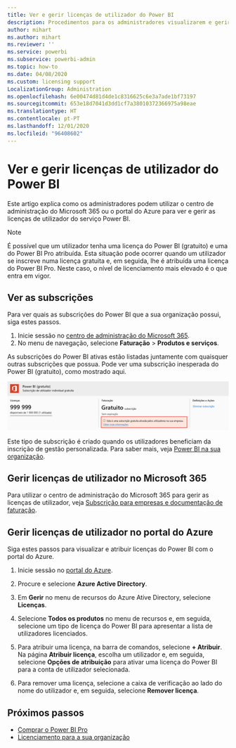 ```yaml
---
title: Ver e gerir licenças de utilizador do Power BI
description: Procedimentos para os administradores visualizarem e gerirem as licenças de utilizador do Power BI nas organizações deles.
author: mihart
ms.author: mihart
ms.reviewer: ''
ms.service: powerbi
ms.subservice: powerbi-admin
ms.topic: how-to
ms.date: 04/08/2020
ms.custom: licensing support
LocalizationGroup: Administration
ms.openlocfilehash: 6e00474d81d4de1c8316625c6e3a7ade1bf73197
ms.sourcegitcommit: 653e18d7041d3dd1cf7a38010372366975a98eae
ms.translationtype: HT
ms.contentlocale: pt-PT
ms.lasthandoff: 12/01/2020
ms.locfileid: "96408602"
---
```

# <a name="view-and-manage-power-bi-user-licenses"></a>Ver e gerir licenças de utilizador do Power BI

Este artigo explica como os administradores podem utilizar o centro de administração do Microsoft 365 ou o portal do Azure para ver e gerir as licenças de utilizador do serviço Power BI.

> [!NOTE]
>
>É possível que um utilizador tenha uma licença do Power BI (gratuito) e uma do Power BI Pro atribuída. Esta situação pode ocorrer quando um utilizador se inscreve numa licença gratuita e, em seguida, lhe é atribuída uma licença do Power BI Pro. Neste caso, o nível de licenciamento mais elevado é o que entra em vigor.
>

## <a name="view-your-subscriptions"></a>Ver as subscrições

Para ver quais as subscrições do Power BI que a sua organização possui, siga estes passos.

1. Inicie sessão no [centro de administração do Microsoft 365](https://admin.microsoft.com).
2. No menu de navegação, selecione **Faturação** > **Produtos e serviços**.

As subscrições do Power BI ativas estão listadas juntamente com quaisquer outras subscrições que possua. Pode ver uma subscrição inesperada do Power BI (gratuito), como mostrado aqui.

  ![Captura de ecrã a mostrar a subscrição do Power B I com uma subscrição gratuita.](media/service-admin-manage-licenses/power-bi-free-user-activated.png)

Este tipo de subscrição é criado quando os utilizadores beneficiam da inscrição de gestão personalizada. Para saber mais, veja [Power BI na sua organização](/microsoft-365/admin/misc/power-bi-in-your-organization?view=o365-worldwide).

## <a name="manage-user-licenses-in-microsoft-365"></a>Gerir licenças de utilizador no Microsoft 365

Para utilizar o centro de administração do Microsoft 365 para gerir as licenças de utilizador, veja [Subscrição para empresas e documentação de faturação](/microsoft-365/commerce/?view=o365-worldwide).

## <a name="manage-user-licenses-in-azure-portal"></a>Gerir licenças de utilizador no portal do Azure

Siga estes passos para visualizar e atribuir licenças do Power BI com o portal do Azure.

1. Inicie sessão no [portal do Azure](https://portal.azure.com).

2. Procure e selecione **Azure Active Directory**.

3. Em **Gerir** no menu de recursos do Azure Ative Directory, selecione **Licenças**.

4. Selecione **Todos os produtos** no menu de recursos e, em seguida, selecione um tipo de licença do Power BI para apresentar a lista de utilizadores licenciados.

5. Para atribuir uma licença, na barra de comandos, selecione **+ Atribuir**. Na página **Atribuir licença**, escolha um utilizador e, em seguida, selecione **Opções de atribuição** para ativar uma licença do Power BI para a conta de utilizador selecionada.

6. Para remover uma licença, selecione a caixa de verificação ao lado do nome do utilizador e, em seguida, selecione **Remover licença**.

## <a name="next-steps"></a>Próximos passos

- [Comprar o Power BI Pro](service-admin-purchasing-power-bi-pro.md)
- [Licenciamento para a sua organização](service-admin-licensing-organization.md)